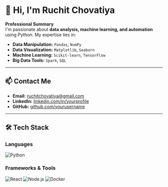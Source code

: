 # 👋 Hi, I'm Ruchit Chovatiya 

**Professional Summary**  
I'm passionate about **data analysis, machine learning, and automation** using Python. My expertise lies in:  
- **Data Manipulation:** `Pandas`, `NumPy`  
- **Data Visualization:** `Matplotlib`, `Seaborn`  
- **Machine Learning:** `Scikit-learn`, `TensorFlow`  
- **Big Data Tools:** `Spark`, `SQL`   

---

## 📫 **Contact Me**  
- **Email:** [ruchitchovatiya@gmail.com](chovatiyaruchit@gmail.com)  
- **LinkedIn:** [linkedin.com/in/yourprofile](linkedin.com/in/ruchit-chovatiya-7a320428a)  
- **GitHub:** [github.com/yourusername](https://github.com/yourusername)  

---

## 🛠 **Tech Stack**  

### **Languages**  
![Python](https://img.shields.io/badge/Python-3776AB?style=flat&logo=python&logoColor=white) 

### **Frameworks & Tools**  
![React](https://img.shields.io/badge/React-61DAFB?style=flat&logo=react&logoColor=black)
![Node.js](https://img.shields.io/badge/Node.js-339933?style=flat&logo=node.js&logoColor=white)
![Docker](https://img.shields.io/badge/Docker-2496ED?style=flat&logo=docker&logoColor=white)  
